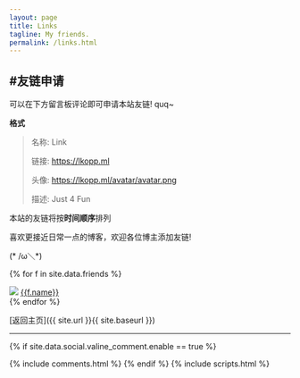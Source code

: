 ```yaml
---
layout: page
title: Links
tagline: My friends.
permalink: /links.html
---
```


## #友链申请

可以在下方留言板评论即可申请本站友链! quq~

**格式**

> 名称: Link
>
> 链接: https://lkopp.ml
>
> 头像: https://lkopp.ml/avatar/avatar.png
>
> 描述: Just 4 Fun

本站的友链将按**时间顺序**排列

喜欢更接近日常一点的博客，欢迎各位博主添加友链! 

(* /ω＼*)

{% for f in site.data.friends %}
<div class="link-chip">
 <img src="{{f.image}}" class="link-chip-icon">
 <a target="_blank" class="link-chip-title" href="{{f.url}}">{{f.name}}</a>
</div>
{% endfor %}

[返回主页]({{ site.url }}{{ site.baseurl }})

<hr/>

  {% if site.data.social.valine_comment.enable  == true %}
  <script src="/comment/av-min.js"></script>
  <script src="/comment/Valine.min.js"></script>
  <div id="comments"></div>
  {% include comments.html %}
  {% endif %}
  {% include scripts.html %}
